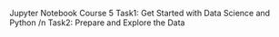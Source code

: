 Jupyter Notebook Course 5
Task1: Get Started with Data Science and Python /n
Task2: Prepare and Explore the Data

